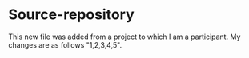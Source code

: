 # Source-repository
This new file was added from a project to which I am a participant. My changes are as follows "1,2,3,4,5".
